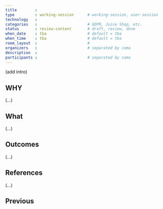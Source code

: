 ```yaml
---
title        :
type         : working-session      # working-session, user-session
technology   :
categories   :                      # GDPR, Juice Shop, etc.
status       : review-content       # draft, review, done
when_date    : tba                  # default = tba
when_time    : tba                  # default = tba
room_layout  :                      #
organizers   :                      # separated by coma
description  :
participants :                      # separated by coma
---
```



(add intro)

## WHY

(...)

## What

(...)

## Outcomes

(...)

## References

(...)


## Previous
